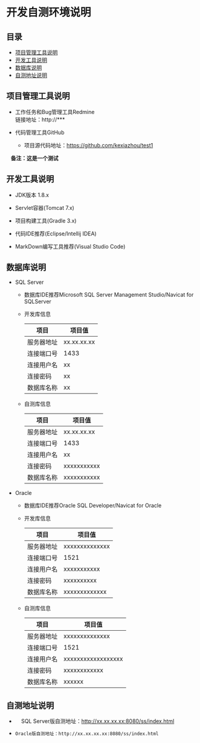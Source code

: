 # 开发自测环境说明

## 目录

- [项目管理工具说明](#mankit)
- [开发工具说明](#devkit)
- [数据库说明](#database)
- [自测地址说明](#selftest)

<a name="mankit"></a>

##  项目管理工具说明

- 工作任务和Bug管理工具Redmine<br/>链接地址：http://***

- 代码管理工具GitHub<br/>
 
   - 项目源代码地址：https://github.com/kexiazhou/test1<br/>
  
    <strong>备注：这是一个测试</strong>

<a name="devkit"></a>

##  开发工具说明

- JDK版本 1.8.x

- Servlet容器(Tomcat 7.x)

- 项目构建工具(Gradle 3.x)

- 代码IDE推荐(Eclipse/Intellij  IDEA)

- MarkDown编写工具推荐(Visual Studio Code)

<a name="database"></a>

##  数据库说明

- SQL Server

    - 数据库IDE推荐Microsoft SQL Server Management Studio/Navicat for SQLServer

    - 开发库信息

        | 项目           | 项目值                        |
        | --------------| ------------------------------|
        | 服务器地址     | xx.xx.xx.xx                   |
        | 连接端口号     | 1433                          |
        | 连接用户名     | xx                            |
        | 连接密码       | xx                            |
        | 数据库名称     | xx                             

    - 自测库信息

        | 项目           | 项目值                        |
        | --------------| ------------------------------|
        | 服务器地址     | xx.xx.xx.xx                   |
        | 连接端口号     | 1433                          |
        | 连接用户名     | xx                            |
        | 连接密码       | xxxxxxxxxxx                   |
        | 数据库名称     | xxxxxxxxxxx                   |
- Oracle

    - 数据库IDE推荐Oracle SQL Developer/Navicat for Oracle

    - 开发库信息

        | 项目           | 项目值                        |
        | --------------| ------------------------------|
        | 服务器地址     | xxxxxxxxxxxxxx                |
        | 连接端口号     | 1521                          |
        | 连接用户名     | xxxxxxxxxxx                   |
        | 连接密码       | xxxxxxxxxx                    |
        | 数据库名称     | xxxxxxxxxxxxx                 |

    - 自测库信息

        | 项目           | 项目值                        |
        | --------------| ------------------------------|
        | 服务器地址     | xxxxxxxxxxxxxx                |
        | 连接端口号     | 1521                          |
        | 连接用户名     | xxxxxxxxxxxxxxxxxx            |
        | 连接密码       | xxxxxxxxxxxx                  |
        | 数据库名称     | xxxxxx                        |

<a name="selftest"></a>

## 自测地址说明

-     SQL Server版自测地址：http://xx.xx.xx.xx:8080/ss/index.html

-     Oracle版自测地址：http://xx.xx.xx.xx:8080/ss/index.html

